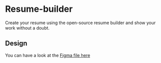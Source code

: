 # Resume-builder

Create your resume using the open-source resume builder and show your work without a doubt.


## Design
You can have a look at the [Figma file here](https://www.figma.com/file/vvX6zvDE2CbIHDt9ma5XHm/hacktober-fest?node-id=0%3A1)
